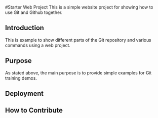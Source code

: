 #Starter Web Project
This is a simple website project for showing how to use Git and Github together.

## Introduction
This is example to show different parts of the Git repository and various commands using a web project.

## Purpose
As stated above, the main purpose is to provide simple examples for Git training demos.


## Deployment

## How to Contribute
